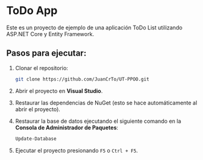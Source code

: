 ﻿# ToDo App

Este es un proyecto de ejemplo de una aplicación ToDo List utilizando ASP.NET Core y Entity Framework.

## Pasos para ejecutar:

1. Clonar el repositorio:
    ```bash
    git clone https://github.com/JuanCrTo/UT-PPOO.git
    ```

2. Abrir el proyecto en **Visual Studio**.

3. Restaurar las dependencias de NuGet (esto se hace automáticamente al abrir el proyecto).

4. Restaurar la base de datos ejecutando el siguiente comando en la **Consola de Administrador de Paquetes**:
    ```bash
    Update-Database
    ```

5. Ejecutar el proyecto presionando `F5` o `Ctrl + F5`.